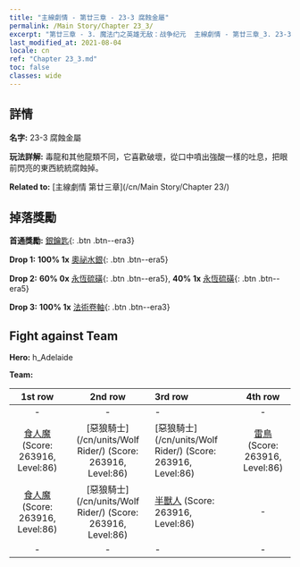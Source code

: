 ```yaml
---
title: "主線劇情 - 第廿三章 - 23-3 腐蝕金屬"
permalink: /Main Story/Chapter 23_3/
excerpt: "第廿三章 - 3. 魔法门之英雄无敌：战争纪元  主線劇情 - 第廿三章_3. 23-3 腐蝕金屬"
last_modified_at: 2021-08-04
locale: cn
ref: "Chapter 23_3.md"
toc: false
classes: wide
---
```


## 詳情

 **名字:** 23-3 腐蝕金屬

 **玩法詳解:** 毒龍和其他龍類不同，它喜歡破壞，從口中噴出強酸一樣的吐息，把眼前閃亮的東西統統腐蝕掉。

 **Related to:** [主線劇情 第廿三章](/cn/Main Story/Chapter 23/)

## 掉落獎勵

 **首通獎勵:** [銀鑰匙](/cn/Items/con_693/){: .btn .btn--era3}

 **Drop 1:** **100% 1x** [奧祕水銀](/cn/Items/mat_77/){: .btn .btn--era5}

 **Drop 2:** **60% 0x** [永恆硫磺](/cn/Items/mat_71/){: .btn .btn--era5}, **40% 1x** [永恆硫磺](/cn/Items/mat_71/){: .btn .btn--era5}

 **Drop 3:** **100% 1x** [法術卷軸](/cn/Items/con_694/){: .btn .btn--era3}


## Fight against Team
 **Hero:** h_Adelaide

 **Team:**


  | 1st row | 2nd row | 3rd row | 4th row |
  |:----:|:----:|:----|:----:|
  | - | - | - | - |
  | [食人魔](/cn/units/Ogre/) (Score: 263916, Level:86)  | [惡狼騎士](/cn/units/Wolf Rider/) (Score: 263916, Level:86)  | [惡狼騎士](/cn/units/Wolf Rider/) (Score: 263916, Level:86)  | [雷鳥](/cn/units/Roc/) (Score: 263916, Level:86)  |
  | [食人魔](/cn/units/Ogre/) (Score: 263916, Level:86)  | [惡狼騎士](/cn/units/Wolf Rider/) (Score: 263916, Level:86)  | [半獸人](/cn/units/Orc/) (Score: 263916, Level:86)  | - |
  | - | - | - | - |


